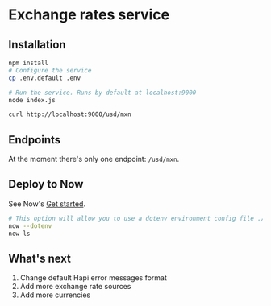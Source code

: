 # Exchange rates service

## Installation

```bash
npm install
# Configure the service
cp .env.default .env

# Run the service. Runs by default at localhost:9000
node index.js

curl http://localhost:9000/usd/mxn
```

## Endpoints

At the moment there's only one endpoint: `/usd/mxn`.

## Deploy to Now

See Now's [Get started](https://zeit.co/now#get-started).

```bash
# This option will allow you to use a dotenv environment config file ./env
now --dotenv
now ls
```

## What's next

1. Change default Hapi error messages format
2. Add more exchange rate sources
3. Add more currencies